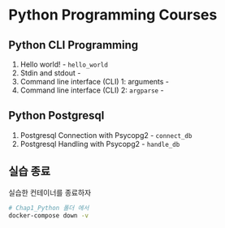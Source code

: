 # Python Programming Courses

## Python CLI Programming

1. Hello world! - <code>hello_world</code>
2. Stdin and stdout - <code></code>
3. Command line interface (CLI) 1: arguments - <code></code>
4. Command line interface (CLI) 2: <code>argparse</code> - <code></code>


## Python Postgresql 

1. Postgresql Connection with Psycopg2 - <code>connect_db</code>
2. Postgresql Handling with Psycopg2 - <code>handle_db</code>


## 실습 종료
실습한 컨테이너를 종료하자
```bash
# Chap1_Python 폴더 에서
docker-compose down -v
```